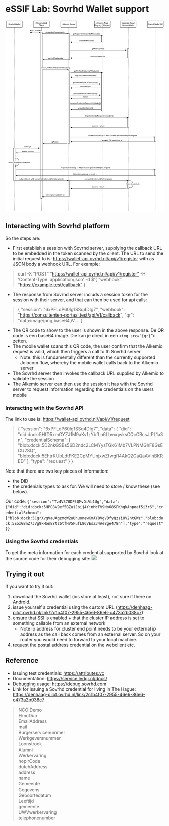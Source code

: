 # eSSIF Lab: Sovrhd Wallet support

<p align="center">
<img src="images/ssi-sovrhd-interaction.png" alt="SSI Sovrhd Interaction Flow" width="600" />
</p>


## Interacting with Sovrhd platform
So the steps are:
- First establish a session with Sovrhd server, supplying the callback URL to be embedded in the token scanned by the client. The URL to send the initial request to is: https://wallet-api.ovrhd.nl/api/v1/register with as JSON body a webhook URL. For example: 
> curl -X “POST” “https://wallet-api.ovrhd.nl/api/v1/register”
> -H ‘Content-Type: application/json’
> -d $‘{
> “webhook”: “https://example.test/callback”
> }
 
   - The response from Sovrhd server includs a session token for the session with their server, and that can then be used for api calls:
>{
>"session": "6xPFLdP60lg1SSq4DIg7",
>"webhook": "https://consultenten-portaal.test/api/v1/callback",
>"qr": "data:image/png;base64,iV....
>}

- The QR code to show to the user is shown in the above response.  De QR code is een base64 image. Die kan je direct in een ```<img src=“{qr}”>``` zetten.
- The mobile wallet scans this QR code, the user confirm that the Alkemio request is valid, which then triggers a call to th Sovrhd server
    - Note: this is fundamentally different than the currently supported Jolocom flow, whereby the mobile wallet calls back to the Alkemio server
- The Sovrhd server then invokes the callback URL supplied by Alkemio to validate the session
- The Alkemio server can then use the session it has with the Sovrhd server to request information regarding the credentials on the users mobile

### Interacting with the Sovrhd API
The link to use is: 
https://wallet-api.ovrhd.nl//api/v1/request


> { "session": "6xPFLdP60lg1SSq4DIg7", "data": { "did": "did:dock:5HfD5xmGYZJ1M9aKv1zYbfLo6LbvxqwksCQcCBcsJtPL1a3n", "credentialSchema": [ "blob:dock:5D2nkGSBs56D2ndc2LCMYysTGk61Mb7VLPNMGhF8GsECU2SQ", "blob:dock:5EhtrKUbLdtFKE2CpMYUnjxwZfwgi14AkQZGaQaAVihBKRED”
> ], "type": "request" } }

Note that there are two key pieces of information:
- the DID
- the credenials types to ask for. We will need to store / know these (see below).

Our code:
`{"session":"Tz4V570DPlQMvOiVb1Ug","data":{"did":"did:dock:5HPC8V9ef5BZu1Jbij4YjnMcFV9No68SFKhgkAnpoaf5i3rS","credentialSchema":["blob:dock:5CgrXvgVaUAgzmqW2uUhuonewKmAY8VgVDfyQzziUV2ntGWz","blob:dock:5EoxGBnZ7JVg9kHonEYtz6tfHV5FufL86VEsZ34Ae8ge478n"],"type":"request"}}`
### Using the Sovrhd credentials

To get the meta information for each credential supported by Sovrhd look at the source code for their debugging site:
![](https://i.imgur.com/KH5lb18.png)

## Trying it out
If you want to try it out:
1. download the Sovrhd wallet (ios store at least), not sure if there on Android. 
1. issue yourself a credential using the custom URL (https://denhaag-pilot.ovrhd.nl/link/2c1b4f07-2955-46e6-86e6-c473a2b038c7)
1. ensure that SSI is enabled + that the cluster IP address is set to something callable from an external network
    * Note ip address for cluster end point needs to be your external ip address as the call back comes from an external server. So on your router you would need to forward to your local machine. 
1. request the postal address credential on the webclient etc.


## Reference
- Issuing test credentials: https://attributes.vc
- Documentation: https://service.ledgr.nl/docs/
- Debugging usage: https://debug.sovrhd.com
- Link for issuing a Sovrhd credential for living in The Hague: https://denhaag-pilot.ovrhd.nl/link/2c1b4f07-2955-46e6-86e6-c473a2b038c7

> <option value="blob:dock:5GJc2RHYw6tKE47SqAvSRoh5g7tqQx37sdZb2RM8W1j2h9ad">NCOIDemo</option>
>                                                     <option value="blob:dock:5EXTaPAeXJ4A8cSDEfwmrg9pW6egPnjvpmt2TteCBUu493no">ElmoDuo</option>
>                                                     <option value="blob:dock:5DEGLCGsuWLkVrfiCqXTPQQEekt2kibSeyWTdUt35mmsmimn">EmailAddress</option>
>                                                     <option value="blob:dock:5EVe5J5yNCj6hceF5x9JrCDPEEWTQL3zaYCh7EFqy4s9UGtT">mail</option>
>                                                     <option value="blob:dock:5CZYgskpTyHoG3TcU6nNpPXwcnah3t9edKqp8sA3PHDMHiQ6">Burgerservicenummer</option>
>                                                     <option value="blob:dock:5FzC3idrKDkKwmDKKYSwCs4JGmwk6nuPoK2LdduWkvnosiZx">Werkgeversnummer</option>
>                                                     <option value="blob:dock:5Ea4yfFoNSrRT16z49H6BjUv8VtpEfzu7ujyMRyMuAYvR7Qh">Loonstrook</option>
>                                                     <option value="blob:dock:5GQD6kKpFe3E3g1VPGdTNw5E8URs7h2uCUtF2xfxRbdfwFQY">Alumni</option>
>                                                     <option value="blob:dock:5GCpB4zHDLBg7VCUoWqWVDsAbmLTdN9RiJTtKFaB2hNkJgKu">Werkervaring</option>
>                                                     <option value="blob:dock:5CgrXvgVaUAgzmqW2uUhuonewKmAY8VgVDfyQzziUV2ntGWz">hoplrCode</option>
>                                                     <option value="blob:dock:5EoxGBnZ7JVg9kHonEYtz6tfHV5FufL86VEsZ34Ae8ge478n">dutchAddress</option>
>                                                     <option value="blob:dock:5D2nkGSBs56D2ndc2LCMYysTGk61Mb7VLPNMGhF8GsECU2SQ">address</option>
>                                                     <option value="blob:dock:5EhtrKUbLdtFKE2CpMYUnjxwZfwgi14AkQZGaQaAVihBKRED">name</option>
>                                                     <option value="blob:dock:5FLUwmV5eABdfgSQGs9RL7ZpWc4QfHdNyvuKWzaBSyz9zopC">Gemeente</option>
>                                                     <option value="blob:dock:5HM9oAspWkvicXPc9dnvBvJirMYwLn6HV2i8JfdKLyDDk3Tu">Gegevens</option>
>                                                     <option value="blob:dock:5E9meALJpReXR8GyyY1wKB3aCp4LW4bKhnrnQQD6QQjJRx4n">Geboortedatum</option>
>                                                     <option value="blob:dock:5GvXN4nSUWNnubqPqf85m1f8Ee7kqojwHuSTgf2N2DBe3oEX">Leeftijd</option>
>                                                     <option value="blob:dock:5D7QRdAFgK5NQZYZ73hDBXWAtJE22a9Qxu1c3jTsjVKu86Ae">gemeente</option>
>                                                     <option value="blob:dock:5E1LDSjsoTA84m1s6W7pBAfLwenY65nH1g8kf7fdHTsJmaXH">UWVwerkervaring</option>
>                                                     <option value="blob:dock:5ER8iQ7pzZZA9fn4ru8uSGfLb1t2NvHYNtDZQpjdaaGLYEt2">telephonenumber</option>